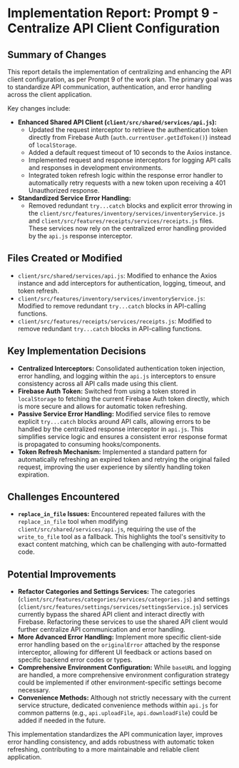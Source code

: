 # Implementation Report: Prompt 9 - Centralize API Client Configuration

## Summary of Changes

This report details the implementation of centralizing and enhancing the API client configuration, as per Prompt 9 of the work plan. The primary goal was to standardize API communication, authentication, and error handling across the client application.

Key changes include:

- **Enhanced Shared API Client (`client/src/shared/services/api.js`):**
    - Updated the request interceptor to retrieve the authentication token directly from Firebase Auth (`auth.currentUser.getIdToken()`) instead of `localStorage`.
    - Added a default request timeout of 10 seconds to the Axios instance.
    - Implemented request and response interceptors for logging API calls and responses in development environments.
    - Integrated token refresh logic within the response error handler to automatically retry requests with a new token upon receiving a 401 Unauthorized response.
- **Standardized Service Error Handling:**
    - Removed redundant `try...catch` blocks and explicit error throwing in the `client/src/features/inventory/services/inventoryService.js` and `client/src/features/receipts/services/receipts.js` files. These services now rely on the centralized error handling provided by the `api.js` response interceptor.

## Files Created or Modified

- `client/src/shared/services/api.js`: Modified to enhance the Axios instance and add interceptors for authentication, logging, timeout, and token refresh.
- `client/src/features/inventory/services/inventoryService.js`: Modified to remove redundant `try...catch` blocks in API-calling functions.
- `client/src/features/receipts/services/receipts.js`: Modified to remove redundant `try...catch` blocks in API-calling functions.

## Key Implementation Decisions

- **Centralized Interceptors:** Consolidated authentication token injection, error handling, and logging within the `api.js` interceptors to ensure consistency across all API calls made using this client.
- **Firebase Auth Token:** Switched from using a token stored in `localStorage` to fetching the current Firebase Auth token directly, which is more secure and allows for automatic token refreshing.
- **Passive Service Error Handling:** Modified service files to remove explicit `try...catch` blocks around API calls, allowing errors to be handled by the centralized response interceptor in `api.js`. This simplifies service logic and ensures a consistent error response format is propagated to consuming hooks/components.
- **Token Refresh Mechanism:** Implemented a standard pattern for automatically refreshing an expired token and retrying the original failed request, improving the user experience by silently handling token expiration.

## Challenges Encountered

- **`replace_in_file` Issues:** Encountered repeated failures with the `replace_in_file` tool when modifying `client/src/shared/services/api.js`, requiring the use of the `write_to_file` tool as a fallback. This highlights the tool's sensitivity to exact content matching, which can be challenging with auto-formatted code.

## Potential Improvements

- **Refactor Categories and Settings Services:** The categories (`client/src/features/categories/services/categories.js`) and settings (`client/src/features/settings/services/settingsService.js`) services currently bypass the shared API client and interact directly with Firebase. Refactoring these services to use the shared API client would further centralize API communication and error handling.
- **More Advanced Error Handling:** Implement more specific client-side error handling based on the `originalError` attached by the response interceptor, allowing for different UI feedback or actions based on specific backend error codes or types.
- **Comprehensive Environment Configuration:** While `baseURL` and logging are handled, a more comprehensive environment configuration strategy could be implemented if other environment-specific settings become necessary.
- **Convenience Methods:** Although not strictly necessary with the current service structure, dedicated convenience methods within `api.js` for common patterns (e.g., `api.uploadFile`, `api.downloadFile`) could be added if needed in the future.

This implementation standardizes the API communication layer, improves error handling consistency, and adds robustness with automatic token refreshing, contributing to a more maintainable and reliable client application.
